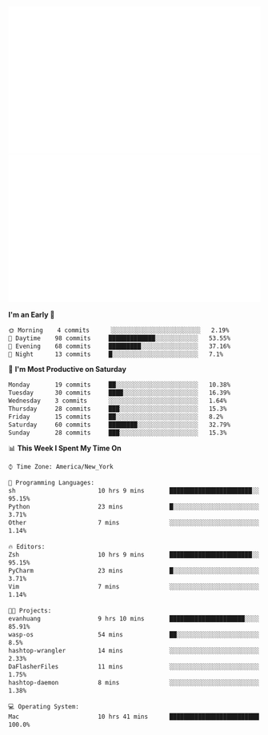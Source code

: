 <a href="https://github.com/jstrieb/github-stats">
 
![](https://github.com/evanhuang117/github-stats/blob/master/generated/overview.svg)
![](https://github.com/evanhuang117/github-stats/blob/master/generated/languages.svg)

</a>

<!--START_SECTION:waka-->
**I'm an Early 🐤** 

```text
🌞 Morning    4 commits      ░░░░░░░░░░░░░░░░░░░░░░░░░   2.19% 
🌆 Daytime    98 commits     █████████████░░░░░░░░░░░░   53.55% 
🌃 Evening    68 commits     █████████░░░░░░░░░░░░░░░░   37.16% 
🌙 Night      13 commits     █░░░░░░░░░░░░░░░░░░░░░░░░   7.1%

```
📅 **I'm Most Productive on Saturday** 

```text
Monday       19 commits     ██░░░░░░░░░░░░░░░░░░░░░░░   10.38% 
Tuesday      30 commits     ████░░░░░░░░░░░░░░░░░░░░░   16.39% 
Wednesday    3 commits      ░░░░░░░░░░░░░░░░░░░░░░░░░   1.64% 
Thursday     28 commits     ███░░░░░░░░░░░░░░░░░░░░░░   15.3% 
Friday       15 commits     ██░░░░░░░░░░░░░░░░░░░░░░░   8.2% 
Saturday     60 commits     ████████░░░░░░░░░░░░░░░░░   32.79% 
Sunday       28 commits     ███░░░░░░░░░░░░░░░░░░░░░░   15.3%

```


📊 **This Week I Spent My Time On** 

```text
⌚︎ Time Zone: America/New_York

💬 Programming Languages: 
sh                       10 hrs 9 mins       ███████████████████████░░   95.15% 
Python                   23 mins             █░░░░░░░░░░░░░░░░░░░░░░░░   3.71% 
Other                    7 mins              ░░░░░░░░░░░░░░░░░░░░░░░░░   1.14%

🔥 Editors: 
Zsh                      10 hrs 9 mins       ███████████████████████░░   95.15% 
PyCharm                  23 mins             █░░░░░░░░░░░░░░░░░░░░░░░░   3.71% 
Vim                      7 mins              ░░░░░░░░░░░░░░░░░░░░░░░░░   1.14%

🐱‍💻 Projects: 
evanhuang                9 hrs 10 mins       █████████████████████░░░░   85.91% 
wasp-os                  54 mins             ██░░░░░░░░░░░░░░░░░░░░░░░   8.5% 
hashtop-wrangler         14 mins             ░░░░░░░░░░░░░░░░░░░░░░░░░   2.33% 
DaFlasherFiles           11 mins             ░░░░░░░░░░░░░░░░░░░░░░░░░   1.75% 
hashtop-daemon           8 mins              ░░░░░░░░░░░░░░░░░░░░░░░░░   1.38%

💻 Operating System: 
Mac                      10 hrs 41 mins      █████████████████████████   100.0%

```


<!--END_SECTION:waka-->
